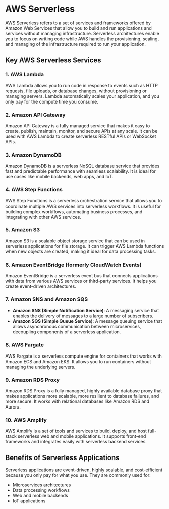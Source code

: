 # AWS Serverless

AWS Serverless refers to a set of services and frameworks offered by Amazon Web Services that allow you to build and run applications and services without managing infrastructure. Serverless architectures enable you to focus on writing code while AWS handles the provisioning, scaling, and managing of the infrastructure required to run your application.

## Key AWS Serverless Services

### 1. AWS Lambda
AWS Lambda allows you to run code in response to events such as HTTP requests, file uploads, or database changes, without provisioning or managing servers. Lambda automatically scales your application, and you only pay for the compute time you consume.

### 2. Amazon API Gateway
Amazon API Gateway is a fully managed service that makes it easy to create, publish, maintain, monitor, and secure APIs at any scale. It can be used with AWS Lambda to create serverless RESTful APIs or WebSocket APIs.

### 3. Amazon DynamoDB
Amazon DynamoDB is a serverless NoSQL database service that provides fast and predictable performance with seamless scalability. It is ideal for use cases like mobile backends, web apps, and IoT.

### 4. AWS Step Functions
AWS Step Functions is a serverless orchestration service that allows you to coordinate multiple AWS services into serverless workflows. It is useful for building complex workflows, automating business processes, and integrating with other AWS services.

### 5. Amazon S3
Amazon S3 is a scalable object storage service that can be used in serverless applications for file storage. It can trigger AWS Lambda functions when new objects are created, making it ideal for data processing tasks.

### 6. Amazon EventBridge (formerly CloudWatch Events)
Amazon EventBridge is a serverless event bus that connects applications with data from various AWS services or third-party services. It helps you create event-driven architectures.

### 7. Amazon SNS and Amazon SQS
- **Amazon SNS (Simple Notification Service)**: A messaging service that enables the delivery of messages to a large number of subscribers.
- **Amazon SQS (Simple Queue Service)**: A message queuing service that allows asynchronous communication between microservices, decoupling components of a serverless application.

### 8. AWS Fargate
AWS Fargate is a serverless compute engine for containers that works with Amazon ECS and Amazon EKS. It allows you to run containers without managing the underlying servers.

### 9. Amazon RDS Proxy
Amazon RDS Proxy is a fully managed, highly available database proxy that makes applications more scalable, more resilient to database failures, and more secure. It works with relational databases like Amazon RDS and Aurora.

### 10. AWS Amplify
AWS Amplify is a set of tools and services to build, deploy, and host full-stack serverless web and mobile applications. It supports front-end frameworks and integrates easily with serverless backend services.

## Benefits of Serverless Applications
Serverless applications are event-driven, highly scalable, and cost-efficient because you only pay for what you use. They are commonly used for:
- Microservices architectures
- Data processing workflows
- Web and mobile backends
- IoT applications
